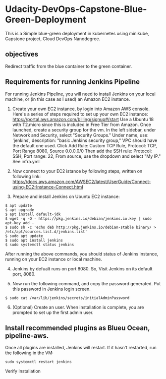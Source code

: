 # Udacity-DevOps-Capstone-Blue-Green-Deployment
This is a Simple blue-green deployment in kubernetes using minikube, Capstone project, Cloud DevOps Nanodegree.

## objectives
Redirect traffic from the blue container to the green container.

## Requirements for running Jenkins Pipeline
For running Jenkins Pipeline, you will need to install Jenkins on your local machine, or (in this case as I used) an Amazon EC2 instance. 
1. Create your own EC2 instance, by login into Amazon AWS console. Here's a series of steps required to set up your own EC2 instance: https://portal.aws.amazon.com/billing/signup#/start 
Use a Ubuntu 18 with T2.micro since this is included in Free Tier from Amazon.
Once launched, create a security group for the vm. In the left sidebar, under Network and Security, select "Security Groups." Under name, use: 'jenkins', description: "basic Jenkins security group," VPC should have the default one used. Click Add Rule: Custom TCP Rule, Protocol: TCP, Port Range 8080, Source 0.0.0.0/0 Then add the SSH rule: Protocol: SSH, Port range: 22, From source, use the dropdown and select "My IP." See infra.yml



2. Now connect to your EC2 istance by following steps, written on following link: https://docs.aws.amazon.com/AWSEC2/latest/UserGuide/Connect-using-EC2-Instance-Connect.html

3. Prepare and install Jenkins on Ubuntu EC2 instance: 
```
$ apt update
$ apt upgrade
$ apt install default-jdk
$ wget -q -O - https://pkg.jenkins.io/debian/jenkins.io.key | sudo apt-key add -
$ sudo sh -c 'echo deb http://pkg.jenkins.io/debian-stable binary/ > /etc/apt/sources.list.d/jenkins.list'
$ sudo apt update
$ sudo apt install jenkins
$ sudo systemctl status jenkins
```
After running the above commands, you should status of Jenkins instance, running on your EC2 instance or local machine.

4. Jenkins by defualt runs on port 8080. So, Visit Jenkins on its default port, 8080.

5. Now run the following command, and copy the password generated. Put this password in Jenkins login screen.
```
$ sudo cat /var/lib/jenkins/secrets/initialAdminPassword
```

6. (Optional) Create an user. When installation is complete, you are prompted to set up the first admin user. 

## Install recommended plugins as Blueu Ocean, pipeline-aws.

Once all plugins are installed, Jenkins will restart. If it hasn't restarted, run the following in the VM:
```
sudo systemctl restart jenkins
```
Verify Installation
